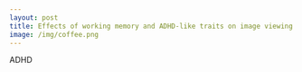 ```yaml
---
layout: post
title: Effects of working memory and ADHD-like traits on image viewing
image: /img/coffee.png
---
```


ADHD
